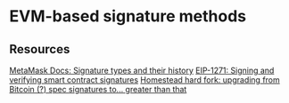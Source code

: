 # EVM-based signature methods
## Resources
[MetaMask Docs: Signature types and their history](https://github.com/MetaMask/metamask-docs/blob/9b871095f563fabb94da69f53c9aaf1ac2d172a7/docs/api-sdk/how-to/sign-data.md)
[EIP-1271: Signing and verifying smart contract signatures](https://ethereum.org/en/developers/tutorials/eip-1271-smart-contract-signatures/)
[Homestead hard fork: upgrading from Bitcoin (?) spec signatures to... greater than that](https://github.com/ethereum/EIPs/blob/8a96c38ba6c7cb4ca537a99b112586e815f6d616/EIPS/eip-2.md?plain=1#L28)

